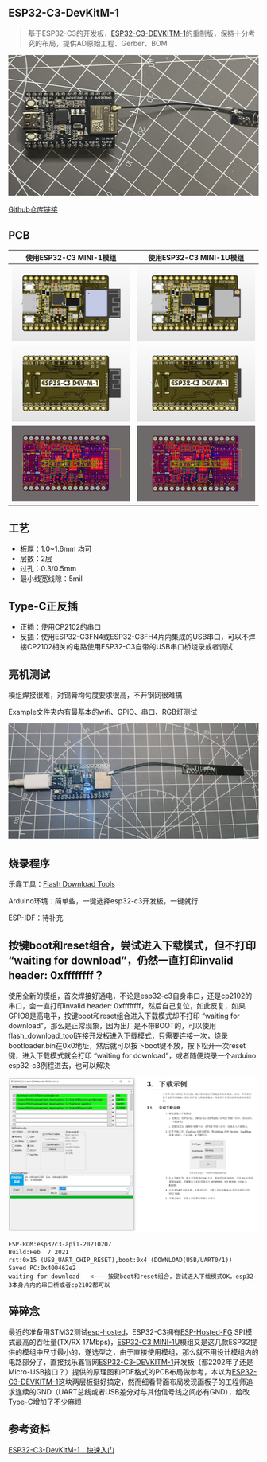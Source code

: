 ## ESP32-C3-DevKitM-1

> 基于ESP32-C3的开发板，[ESP32-C3-DEVKITM-1](https://docs.espressif.com/projects/esp-idf/zh_CN/latest/esp32c3/hw-reference/esp32c3/user-guide-devkitm-1.html)的重制版，保持十分考究的布局，提供AD原始工程、Gerber、BOM

![初号机(1)](Images/初号机(1).JPG)

[Github仓库链接](https://github.com/oldgerman/ESP32-C3-DEV-M-1)

## PCB

| 使用ESP32-C3 MINI-1模组                                | 使用ESP32-C3 MINI-1U模组                                 |
| ------------------------------------------------------ | -------------------------------------------------------- |
| ![ESP32-C3_DEV-M-1(1)](Images/ESP32-C3_DEV-M-1(1).png) | ![ESP32-C3_DEV-M-1u(1)](Images/ESP32-C3_DEV-M-1u(1).png) |
| ![ESP32-C3_DEV-M-1(2)](Images/ESP32-C3_DEV-M-1(2).png) | ![ESP32-C3_DEV-M-1u(2)](Images/ESP32-C3_DEV-M-1u(2).png) |
| ![ESP32-C3_DEV-M-1(3)](Images/ESP32-C3_DEV-M-1(3).png) | ![ESP32-C3_DEV-M-1u(3)](Images/ESP32-C3_DEV-M-1u(3).png) |

## 工艺

- 板厚：1.0~1.6mm 均可
- 层数：2层
- 过孔：0.3/0.5mm
- 最小线宽线隙：5mil

## Type-C正反插

- 正插：使用CP2102的串口
- 反插：使用ESP32-C3FN4或ESP32-C3FH4片内集成的USB串口，可以不焊接CP2102相关的电路使用ESP32-C3自带的USB串口桥烧录或者调试

## 亮机测试

模组焊接很难，对锡膏均匀度要求很高，不开钢网很难搞

Example文件夹内有最基本的wifi、GPIO、串口、RGB灯测试

![hardware](Example/Arduino/WiFiScan/Images/hardware.JPG)

## 烧录程序

乐鑫工具：[Flash Download Tools](https://www.espressif.com/en/support/download/other-tools)

Arduino环境：简单些，一键选择esp32-c3开发板，一键就行

ESP-IDF：待补充

## 按键boot和reset组合，尝试进入下载模式，但不打印 “waiting for download”，仍然一直打印invalid header: 0xffffffff？

使用全新的模组，首次焊接好通电，不论是esp32-c3自身串口，还是cp2102的串口，会一直打印invalid header: 0xffffffff，然后自己复位，如此反复，如果GPIO8是高电平，按键boot和reset组合进入下载模式却不打印 “waiting for download”，那么是正常现象，因为出厂是不带BOOT的，可以使用flash_download_tool连接开发板进入下载模式，只需要连接一次，烧录bootloader.bin在0x0地址，然后就可以按下boot键不放，按下松开一次reset键，进入下载模式就会打印 “waiting for download”，或者随便烧录一个arduino esp32-c3例程进去，也可以解决

![成功烧录wfiscan示例](Images/成功烧录wfiscan示例.png)

```
ESP-ROM:esp32c3-api1-20210207
Build:Feb  7 2021
rst:0x15 (USB_UART_CHIP_RESET),boot:0x4 (DOWNLOAD(USB/UART0/1))
Saved PC:0x400462e2
waiting for download   <----按键boot和reset组合，尝试进入下载模式OK，esp32-3本身片内的串口桥或者cp2102都可以
```

## 碎碎念

最近的准备用STM32测试[esp-hosted](https://github.com/espressif/esp-hosted)，ESP32-C3拥有[ESP-Hosted-FG]() SPI模式最高的吞吐量(TX/RX 17Mbps)，[ESP32-C3 MINI-1U]()模组又是这几款ESP32提供的模组中尺寸最小的，遂选型之，由于直接使用模组，那么就不用设计模组内的电路部分了，直接找乐鑫官网[ESP32-C3-DEVKITM-1](https://docs.espressif.com/projects/esp-idf/zh_CN/latest/esp32c3/hw-reference/esp32c3/user-guide-devkitm-1.html)开发板（都2202年了还是Micro-USB接口？）提供的原理图和PDF格式的PCB布局做参考，本以为[ESP32-C3-DEVKITM-1](https://docs.espressif.com/projects/esp-idf/zh_CN/latest/esp32c3/hw-reference/esp32c3/user-guide-devkitm-1.html)这块两层板挺好搞定，然而细看背面布局发现画板子的工程师追求连续的GND（UART总线或者USB差分对与其他信号线之间必有GND），给改Type-C增加了不少麻烦

## 参考资料

[ESP32-C3-DevKitM-1：快速入门](https://docs.espressif.com/projects/esp-idf/zh_CN/latest/esp32c3/hw-reference/esp32c3/user-guide-devkitm-1.html) 